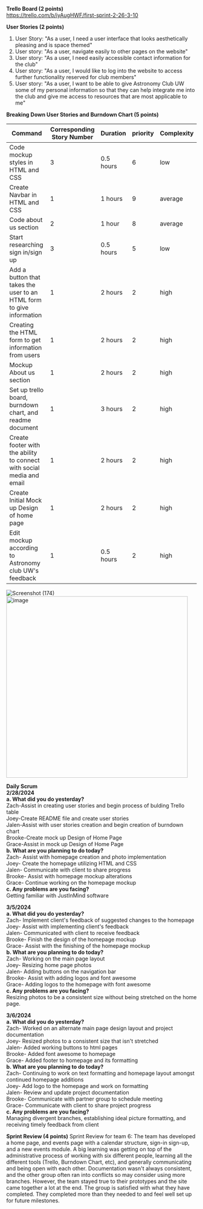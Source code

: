 **Trello Board (2 points)** <br>
https://trello.com/b/iyAugHWF/first-sprint-2-26-3-10 <br>

**User Stories (2 points)** <br>
1. User Story: "As a user, I need a user interface that looks aesthetically pleasing and is space themed" <br>
2. User story: "As a user, navigate easily to other pages on the website" <br>
3. User story: "As a user, I need easily accessible contact information for the club" <br>
4. User story: "As a user, I would like to log into the website to access further functionality reserved for club members" <br>
5. User story: "As a user, I want to be able to give Astronomy Club UW some of my personal information so that they can help integrate me into the club and give me access to resources that are most applicable to me"

**Breaking Down User Stories and Burndown Chart (5 points)** <br>

| Command | Corresponding Story Number | Duration | priority | Complexity |
| --- | --- | --- | --- | --- |
| Code mockup styles in HTML and CSS | 3 | 0.5 hours | 6 | low |
| Create Navbar in HTML and CSS | 1 | 1 hours | 9 | average |
| Code about us section | 2 | 1 hour | 8 | average |
| Start researching sign in/sign up | 3 | 0.5 hours | 5 | low |
| Add a button that takes the user to an HTML form to give information | 1 | 2 hours | 2 | high |
| Creating the HTML form to get information from users | 1 | 2 hours | 2 | high |
| Mockup About us section | 1 | 2 hours | 2 | high |
| Set up trello board, burndown chart, and readme document | 1 | 3 hours | 2 | high |
| Create footer with the ability to connect with social media and email | 1 | 2 hours | 2 | high |
| Create Initial Mock up Design of home page | 1 | 2 hours | 2 | high |
| Edit mockup according to Astronomy club UW's feedback | 1 | 0.5 hours | 2 | high |

![Screenshot (174)](https://github.com/jmbartel/AstronomyUW/assets/159830895/a79d6553-01fc-4f50-b0d2-8a6b99717b94)
   <img width="480" alt="image" src="https://github.com/jmbartel/AstronomyUW/assets/159830895/463bf7e7-437e-4ceb-8166-82fc91f89f41">


**Daily Scrum** <br>
**2/28/2024 <br>
a. What did you do yesterday?** <br>
Zach-Assist in creating user stories and begin process of bulding Trello table <br>
Joey-Create README file and create user stories <br>
Jalen-Assist with user stories creation and begin creation of burndown chart <br>
Brooke-Create mock up Design of Home Page <br>
Grace-Assist in mock up Design of Home Page <br>
**b. What are you planning to do today?** <br>
Zach- Assist with homepage creation and photo implementation<br>
Joey- Create the homepage utilizing HTML and CSS<br>
Jalen- Communicate with client to share progress<br>
Brooke- Assist with homepage mockup alterations<br>
Grace- Continue working on the homepage mockup<br>
**c. Any problems are you facing?** <br>
Getting familiar with JustInMind software

**3/5/2024 <br>
a. What did you do yesterday?** <br>
Zach- Implement client's feedback of suggested changes to the homepage<br>
Joey- Assist with implementing client's feedback<br>
Jalen- Communicated with client to receive feedback<br>
Brooke- Finish the design of the homepage mockup<br>
Grace- Assist with the finishing of the homepage mockup<br>
**b. What are you planning to do today?** <br>
Zach- Working on the main page layout<br>
Joey- Resizing home page photos<br>
Jalen- Adding buttons on the navigation bar<br>
Brooke- Assist with adding logos and font awesome<br>
Grace- Adding logos to the homepage with font awesome<br>
**c. Any problems are you facing?** <br>
Resizing photos to be a consistent size without being stretched on the home page.

**3/6/2024 <br>
a. What did you do yesterday?** <br>
Zach- Worked on an alternate main page design layout and project documentation<br>
Joey- Resized photos to a consistent size that isn't stretched<br>
Jalen- Added working buttons to html pages<br>
Brooke- Added font awesome to homepage<br>
Grace- Added footer to homepage and its formatting<br>
**b. What are you planning to do today?** <br>
Zach- Continuing to work on text formatting and homepage layout amongst continued homepage additions<br>
Joey- Add logo to the homepage and work on formatting<br>
Jalen- Review and update project documentation<br>
Brooke- Communicate with partner group to schedule meeting<br>
Grace- Communicate with client to share project progress<br>
**c. Any problems are you facing?** <br>
Managing divergent branches, establishing ideal picture formatting, and receiving timely feedback from client


**Sprint Review (4 points)** <be>
Sprint Review for team 6:
The team has developed a home page, and events page with a calendar structure, sign-in sign-up, and a new events module. A big learning was getting on top of the administrative process of working with six different people, learning all the different tools (Trello, Burndown Chart, etc), and generally communicating and being open with each other. Documentation wasn't always consistent, and the other group often ran into conflicts so may consider using more branches. However, the team stayed true to their prototypes and the site came together a lot at the end. The group is satisfied with what they have completed. They completed more than they needed to and feel well set up for future milestones.

